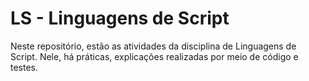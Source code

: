 # LS - Linguagens de Script

Neste repositório, estão as atividades da disciplina de Linguagens de Script. Nele, há práticas, explicações realizadas por meio de código e testes.